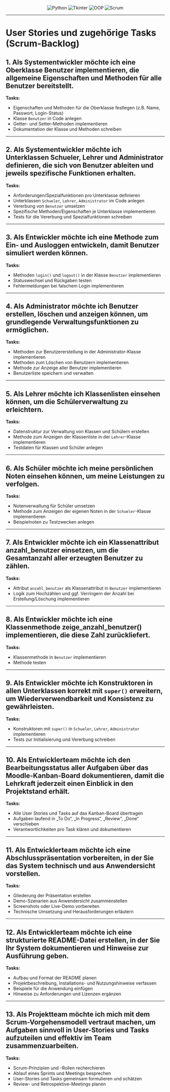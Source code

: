 <p align="center">
  <img src="https://img.shields.io/badge/Python-3776AB?style=for-the-badge&logo=python&logoColor=white" alt="Python">
  <img src="https://img.shields.io/badge/Tkinter-FFCA28?style=for-the-badge" alt="Tkinter">
  <img src="https://img.shields.io/badge/OOP-Object%20Oriented-blue?style=for-the-badge" alt="OOP">
  <img src="https://img.shields.io/badge/Scrum-Agile-green?style=for-the-badge" alt="Scrum">
</p>

---
# User Stories und zugehörige Tasks (Scrum-Backlog)

## 1. Als Systementwickler möchte ich eine Oberklasse **Benutzer** implementieren, die allgemeine Eigenschaften und Methoden für alle Benutzer bereitstellt.
**Tasks:**
- Eigenschaften und Methoden für die Oberklasse festlegen (z.B. Name, Passwort, Login-Status)
- Klasse `Benutzer` in Code anlegen
- Getter- und Setter-Methoden implementieren
- Dokumentation der Klasse und Methoden schreiben

---

## 2. Als Systementwickler möchte ich Unterklassen **Schueler**, **Lehrer** und **Administrator** definieren, die sich von Benutzer ableiten und jeweils spezifische Funktionen erhalten.
**Tasks:**
- Anforderungen/Spezialfunktionen pro Unterklasse definieren
- Unterklassen `Schueler`, `Lehrer`, `Administrator` im Code anlegen
- Vererbung von `Benutzer` umsetzen
- Spezifische Methoden/Eigenschaften je Unterklasse implementieren
- Tests für die Vererbung und Spezialfunktionen schreiben

---

## 3. Als Entwickler möchte ich eine Methode zum **Ein- und Ausloggen** entwickeln, damit Benutzer simuliert werden können.
**Tasks:**
- Methoden `login()` und `logout()` in der Klasse `Benutzer` implementieren
- Statuswechsel und Rückgaben testen
- Fehlermeldungen bei falschem Login implementieren

---

## 4. Als Administrator möchte ich **Benutzer erstellen, löschen und anzeigen** können, um grundlegende Verwaltungsfunktionen zu ermöglichen.
**Tasks:**
- Methoden zur Benutzererstellung in der Administrator-Klasse implementieren
- Methoden zum Löschen von Benutzern implementieren
- Methode zur Anzeige aller Benutzer implementieren
- Benutzerliste speichern und verwalten

---

## 5. Als Lehrer möchte ich **Klassenlisten einsehen** können, um die Schülerverwaltung zu erleichtern.
**Tasks:**
- Datenstruktur zur Verwaltung von Klassen und Schülern erstellen
- Methode zum Anzeigen der Klassenliste in der `Lehrer`-Klasse implementieren
- Testdaten für Klassen und Schüler anlegen

---

## 6. Als Schüler möchte ich **meine persönlichen Noten einsehen** können, um meine Leistungen zu verfolgen.
**Tasks:**
- Notenverwaltung für Schüler umsetzen
- Methode zum Anzeigen der eigenen Noten in der `Schueler`-Klasse implementieren
- Beispielnoten zu Testzwecken anlegen

---

## 7. Als Entwickler möchte ich ein Klassenattribut **anzahl_benutzer** einsetzen, um die Gesamtanzahl aller erzeugten Benutzer zu zählen.
**Tasks:**
- Attribut `anzahl_benutzer` als Klassenattribut in `Benutzer` implementieren
- Logik zum Hochzählen und ggf. Verringern der Anzahl bei Erstellung/Löschung implementieren

---

## 8. Als Entwickler möchte ich eine Klassenmethode **zeige_anzahl_benutzer()** implementieren, die diese Zahl zurückliefert.
**Tasks:**
- Klassenmethode in `Benutzer` implementieren
- Methode testen

---

## 9. Als Entwickler möchte ich **Konstruktoren in allen Unterklassen korrekt mit `super()` erweitern**, um Wiederverwendbarkeit und Konsistenz zu gewährleisten.
**Tasks:**
- Konstruktoren mit `super()` in `Schueler`, `Lehrer`, `Administrator` implementieren
- Tests zur Initialisierung und Vererbung schreiben

---

## 10. Als Entwicklerteam möchte ich den **Bearbeitungsstatus aller Aufgaben über das Moodle-Kanban-Board dokumentieren**, damit die Lehrkraft jederzeit einen Einblick in den Projektstand erhält.
**Tasks:**
- Alle User Stories und Tasks auf das Kanban-Board übertragen
- Aufgaben laufend in „To Do“, „In Progress“, „Review“, „Done“ verschieben
- Verantwortlichkeiten pro Task klären und dokumentieren

---

## 11. Als Entwicklerteam möchte ich eine **Abschlusspräsentation vorbereiten**, in der Sie das System technisch und aus Anwendersicht vorstellen.
**Tasks:**
- Gliederung der Präsentation erstellen
- Demo-Szenarien aus Anwendersicht zusammenstellen
- Screenshots oder Live-Demo vorbereiten
- Technische Umsetzung und Herausforderungen erläutern

---

## 12. Als Entwicklerteam möchte ich eine **strukturierte README-Datei erstellen**, in der Sie Ihr System dokumentieren und Hinweise zur Ausführung geben.
**Tasks:**
- Aufbau und Format der README planen
- Projektbeschreibung, Installations- und Nutzungshinweise verfassen
- Beispiele für die Anwendung einfügen
- Hinweise zu Anforderungen und Lizenzen ergänzen

---

## 13. Als Projektteam möchte ich mich mit dem **Scrum-Vorgehensmodell vertraut machen**, um Aufgaben sinnvoll in User-Stories und Tasks aufzuteilen und effektiv im Team zusammenzuarbeiten.
**Tasks:**
- Scrum-Prinzipien und -Rollen recherchieren
- Ablauf eines Sprints und Meetings besprechen
- User-Stories und Tasks gemeinsam formulieren und schätzen
- Review- und Retrospektive-Meetings planen